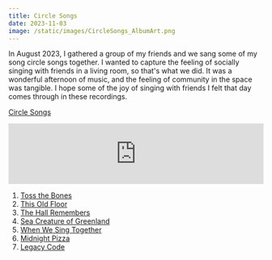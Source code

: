 ```yaml
---
title: Circle Songs
date: 2023-11-03
image: /static/images/CircleSongs_AlbumArt.png
---
```


In August 2023, I gathered a group of my friends and we sang some of my song circle songs together. I wanted to capture the feeling of socially singing with friends in a living room, so that's what we did. It was a wonderful afternoon of music, and the feeling of community in the space was tangible. I hope some of the joy of singing with friends I felt that day comes through in these recordings.

[Circle Songs](https://album.link/i/1714590509)

<iframe style="border: 0; width: 100%; height: 120px;" src="https://bandcamp.com/EmbeddedPlayer/album=1408015257/size=large/bgcol=ffffff/linkcol=0687f5/tracklist=false/artwork=small/transparent=true/" seamless><a href="https://emmaazelborn.bandcamp.com/album/circle-songs">Circle Songs by Emma Azelborn</a></iframe>

1. [Toss the Bones](/songs/toss-the-bones)
2. [This Old Floor](/songs/this-old-floor)
3. [The Hall Remembers](/songs/the-hall-remembers)
4. [Sea Creature of Greenland](/songs/sea-creature-of-greenland)
5. [When We Sing Together](/songs/when-we-sing-together)
6. [Midnight Pizza](/songs/midnight-pizza)
7. [Legacy Code](/songs/legacy-code)